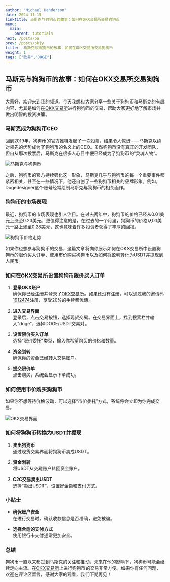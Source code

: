 ```yaml
---
author: "Michael Henderson"
date: 2024-11-15
linktitle: 马斯克与狗狗币的故事：如何在OKX交易所交易狗狗币
menu:
  main:
    parent: tutorials
next: /posts/ba
prev: /posts/okjy
title:  马斯克与狗狗币的故事：如何在OKX交易所交易狗狗币
weight: 1
tags: ["欧易","DOGE"]
---
```


## 马斯克与狗狗币的故事：如何在OKX交易所交易狗狗币

大家好，欢迎来到我的频道。今天我想和大家分享一些关于狗狗币和马斯克的有趣内容，尤其是如何在[OKX交易所](https://okx.com/join/1912474)进行狗狗币的交易，帮助大家更好地了解市场并做出明智的投资决策。

### 马斯克成为狗狗币CEO

回到2019年，狗狗币的官方推特发起了一次投票，结果令人惊讶——马斯克以绝对领先的优势成为了狗狗币的名义上的CEO。虽然狗狗币没有真正的开发团队，但自从那次投票后，马斯克在很多人心目中便已经成为了狗狗币的“灵魂人物”。

![马斯克与狗狗币](https://ice.frostsky.com/2024/11/15/e7e80239151511a9f7f578cd45d00c8d.png "马斯克与狗狗币")

之后，狗狗币的官方持续强化这一形象，马斯克几乎与狗狗币的每一个重要事件都紧密相关，甚至在一些情况下，他还自创了一些狗狗币相关的品牌形象。例如，Dogedesigner这个账号经常绘制马斯克与狗狗币的相关画作。

### 狗狗币的市场表现

最近，狗狗币的市场表现也引人注目。在过去两年中，狗狗币的价格已经从0.01美元上涨至0.23美元。更值得注意的是，在过去的一个月里，狗狗币的价格从0.1美元一路上涨至0.28美元，这也意味着许多投资者获得了丰厚的回报。

![狗狗币价格走势](https://ice.frostsky.com/2024/11/15/9c687b4e1608c66566fec04f34303225.png "狗狗币价格走势")

如果你也想参与狗狗币的交易，这篇文章将向你展示如何在OKX交易所中设置狗狗币的限价买入订单、使用市价购买狗狗币以及如何将盈利转化为USDT并提现到人民币。

### 如何在OKX交易所设置狗狗币限价买入订单

1. **登录OKX账户**  
   确保你已经注册并登录了[OKX交易所](https://okx.com/join/1912474)。如果还没有注册，可以通过我的邀请码[1912474](https://okx.com/join/1912474)注册，享受20%的手续费优惠。

2. **进入交易界面**  
   登录后，点击交易按钮，选择现货交易。在交易界面上，找到搜索栏并输入"doge"，选择DOGE/USDT交易对。

3. **设置限价买入订单**  
   选择“限价委托”类型，输入你希望购买的价格和数量。

4. **资金划转**  
   确保你的资金已经转入交易账户。

5. **提交限价单**  
   点击购买，系统会显示下单成功。

### 如何使用市价购买狗狗币

如果你不想等待价格波动，可以选择“市价委托”方式，系统将会立即为你完成交易。

![OKX交易界面](https://ice.frostsky.com/2024/11/15/5c4800503c5c2be3c412ab4cca8b4f48.png "OKX交易界面")

### 如何将狗狗币转换为USDT并提现

1. **卖出狗狗币**  
   通过现货交易界面将狗狗币卖成USDT。

2. **资金划转**  
   将USDT从交易账户转回资金账户。

3. **C2C交易卖出USDT**  
   选择“卖出USDT”，设置好金额和支付方式。

### 小贴士

- **确保账户安全**  
  在进行交易时，确认收款信息是否准确，避免被骗。

- **选择合适的支付方式**  
  使用银行卡支付通常更加安全。

### 总结

狗狗币一直以来都受到马斯克的关注和推动，未来在他的影响下，狗狗币可能会继续走向主流。在[OKX交易所](https://okx.com/join/1912474)上进行狗狗币的交易非常方便。如果你有任何问题，欢迎在评论区留言，感谢大家的观看，我们下期再见！
